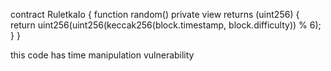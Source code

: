 contract RuletkaIo {
    function random() private view returns (uint256) {
        return uint256(uint256(keccak256(block.timestamp, block.difficulty)) % 6);
    }
}

 this code has time manipulation vulnerability